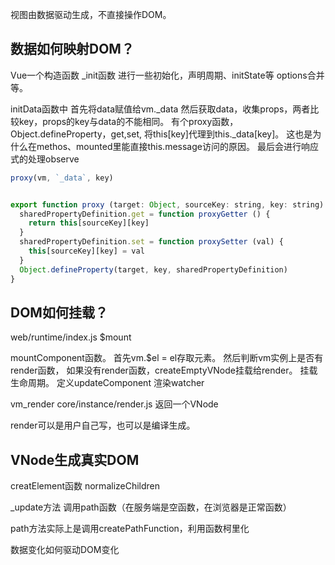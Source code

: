 视图由数据驱动生成，不直接操作DOM。


## 数据如何映射DOM？


Vue一个构造函数
_init函数
进行一些初始化，声明周期、initState等
options合并等。

initData函数中
首先将data赋值给vm._data
然后获取data，收集props，两者比较key，props的key与data的不能相同。
有个proxy函数，Object.defineProperty，get,set,
将this[key]代理到this._data[key]。
这也是为什么在methos、mounted里能直接this.message访问的原因。
最后会进行响应式的处理observe

```js
proxy(vm, `_data`, key)


export function proxy (target: Object, sourceKey: string, key: string) {
  sharedPropertyDefinition.get = function proxyGetter () {
    return this[sourceKey][key]
  }
  sharedPropertyDefinition.set = function proxySetter (val) {
    this[sourceKey][key] = val
  }
  Object.defineProperty(target, key, sharedPropertyDefinition)
}

```

## DOM如何挂载？
web/runtime/index.js  $mount

mountComponent函数。
首先vm.$el = el存取元素。
然后判断vm实例上是否有render函数，
如果没有render函数，createEmptyVNode挂载给render。
挂载生命周期。
定义updateComponent
渲染watcher

vm_render
core/instance/render.js 
返回一个VNode

render可以是用户自己写，也可以是编译生成。


## VNode生成真实DOM

creatElement函数
normalizeChildren


_update方法 调用path函数（在服务端是空函数，在浏览器是正常函数）

path方法实际上是调用createPathFunction，利用函数柯里化

数据变化如何驱动DOM变化